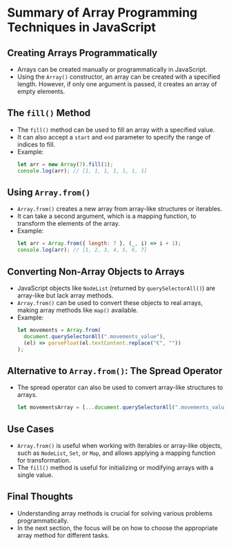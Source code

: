 # Summary of Array Programming Techniques in JavaScript

## Creating Arrays Programmatically

- Arrays can be created manually or programmatically in JavaScript.
- Using the `Array()` constructor, an array can be created with a specified length. However, if only one argument is passed, it creates an array of empty elements.

## The `fill()` Method

- The `fill()` method can be used to fill an array with a specified value.
- It can also accept a `start` and `end` parameter to specify the range of indices to fill.
- Example:
  ```javascript
  let arr = new Array(7).fill(1);
  console.log(arr); // [1, 1, 1, 1, 1, 1, 1]
  ```

## Using `Array.from()`

- `Array.from()` creates a new array from array-like structures or iterables.
- It can take a second argument, which is a mapping function, to transform the elements of the array.
- Example:
  ```javascript
  let arr = Array.from({ length: 7 }, (_, i) => i + 1);
  console.log(arr); // [1, 2, 3, 4, 5, 6, 7]
  ```

## Converting Non-Array Objects to Arrays

- JavaScript objects like `NodeList` (returned by `querySelectorAll()`) are array-like but lack array methods.
- `Array.from()` can be used to convert these objects to real arrays, making array methods like `map()` available.
- Example:
  ```javascript
  let movements = Array.from(
    document.querySelectorAll(".movements_value"),
    (el) => parseFloat(el.textContent.replace("€", ""))
  );
  ```

## Alternative to `Array.from()`: The Spread Operator

- The spread operator can also be used to convert array-like structures to arrays.
  ```javascript
  let movementsArray = [...document.querySelectorAll(".movements_value")];
  ```

## Use Cases

- `Array.from()` is useful when working with iterables or array-like objects, such as `NodeList`, `Set`, or `Map`, and allows applying a mapping function for transformation.
- The `fill()` method is useful for initializing or modifying arrays with a single value.

## Final Thoughts

- Understanding array methods is crucial for solving various problems programmatically.
- In the next section, the focus will be on how to choose the appropriate array method for different tasks.
